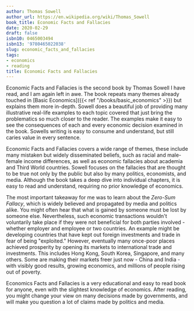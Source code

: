 ```yaml
---
author: Thomas Sowell
author_url: https://en.wikipedia.org/wiki/Thomas_Sowell
book_title: Economic Facts and Fallacies
date: 2020-02-29
draft: false
isbn10: 0465003494
isbn13: '9780465022038'
slug: economic_facts_and_fallacies
tags:
- economics
- reading
title: Economic Facts and Fallacies
---
```


Economic Facts and Fallacies is the second book by Thomas Sowell I have read, and I am again left in awe.
The book repeats many themes already touched in [Basic Economics]({{< ref "/books/basic_economics" >}}) but explains them more in-depth.
Sowell does a beautiful job of providing many illustrative real-life examples to each
topic covered that just bring the problematics so much closer to the reader. The examples
make it easy to see the consequences of each and every economic decision examined in the book.
Sowells writing is easy to consume and understand, but still caries value in every sentence.

Economic Facts and Fallacies covers a wide range of themes, these include many mistaken but widely disseminated beliefs,
such as racial and male-female income differences, as well as economic fallacies about academia and Third World countries.
Sowell focuses on the fallacies that are thought to be true not only by the public
but also by many politics, economists, and media.
Although the book takes a deep dive into individual chapters, it is easy to read and understand,
requiring no prior knowledge of economics.

The most important takeaway for me was to learn about the _Zero-Sum Fallacy_, which is widely believed
and propagated by media and politics alike. You might often hear that what is gained by someone
must be lost by someone else. Nevertheless, such economic transactions wouldn't voluntarily take place if they were not beneficial
for both parties involved - whether employer and employee or two countries.
An example might be developing countries that have kept out foreign investments and trade
in fear of being "exploited." However, eventually many once-poor places achieved
prosperity by opening its markets to international trade and investments.
This includes Hong Kong, South Korea, Singapore, and many others.
Some are making their markets freer just now - China and India - with visibly good results,
growing economics, and millions of people rising out of poverty.

Economics Facts and Fallacies is a very educational and easy to read book for anyone, even with the slightest
knowledge of economics. After reading, you might change your view on many decisions made by governments,
and will make you question a lot of claims made by politics and media.

